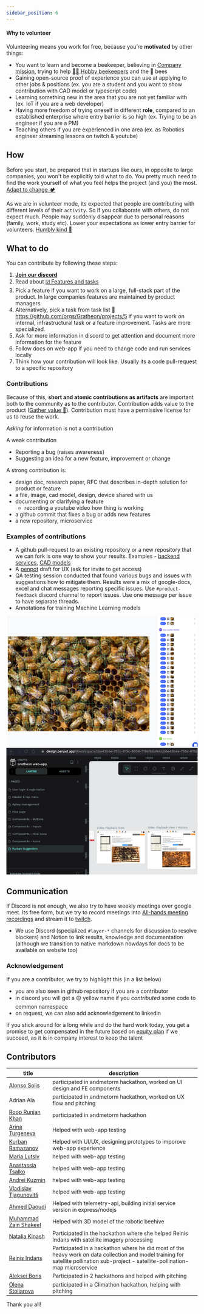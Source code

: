 ```yaml
---
sidebar_position: 6
---
```

#### Why to volunteer

Volunteering means you work for free, because you’re **motivated** by other things:

- You want to learn and become a beekeeper, believing in [Company mission](🌻%20Purpose/Company%20mission.md), trying to help [🧑‍🚀 Hobby beekeepers](products/clients/🧑‍🚀%20Hobby%20beekeepers.md) and the 🐝 bees
- Gaining open-source proof of experience you can use at applying to other jobs & positions 
  (ex. you are a student and you want to show contribution with CAD model or typescript code)
- Learning something new in the area that you are not yet familiar with 
  (ex. IoT if you are a web developer)
- Having more freedom of trying oneself in different **role**, compared to an established enterprise where entry barrier is so high
  (ex. Trying to be an engineer if you are a PM)
- Teaching others if you are experienced in one area 
  (ex. as Robotics engineer streaming lessons on twitch & youtube)

## How
Before you start, be prepared that in startups like ours, in opposite to large companies, you won't be explicitly told what to do. You pretty much need to find the work yourself of what you feel helps the project (and you) the most. [Adapt to change 🏕️](company/🫀%20Culture%20and%20values/Adapt%20to%20change%20🏕️.md)

As we are in volunteer mode, its expected that people are contributing with different levels of their `activity`. So if you collaborate with others, do not expect much. People may suddenly disappear due to personal reasons (family, work, study etc). Lower your expectations as lower entry barrier for volunteers. [Humbly kind 🧸](company/🫀%20Culture%20and%20values/Humbly%20kind%20🧸.md) 

## What to do

You can contribute by following these steps:

1. [**Join our discord**](https://discord.gg/PcbP4uedWj)
2. Read about [☑️ Features and tasks](company/Processes/☑️%20Features%20and%20tasks.md)
3. Pick a feature if you want to work on a large, full-stack part of the product. In large companies features are maintained by product managers
4. Alternatively, pick a task from task list 🐙 https://github.com/orgs/Gratheon/projects/5 if you want to work on internal, infrastructural task or a feature improvement. Tasks are more specialized.
5. Ask for more information in discord to get attention and document more information for the feature
6. Follow docs on web-app if you need to change code and run services locally
7. Think how your contribution will look like. Usually its a code pull-request to a specific repository

### Contributions

Because of this, **short and atomic contributions as artifacts** are important both to the community as to the contributor. Contribution adds value to the product ([Gather value 🍯](company/🫀%20Culture%20and%20values/Gather%20value%20🍯.md)). Contribution must have a permissive license for us to reuse the work.

_Asking_ for information is not a contribution

A weak contribution 
- Reporting a bug (raises awareness)
- Suggesting an idea for a new feature, improvement or change

A strong contribution is:
- design doc, research paper, RFC that describes in-depth solution for product or feature
- a file, image, cad model, design, device shared with us
- documenting or clarifying a feature 
    - recording a youtube video how thing is working
- a github commit that fixes a bug or adds new features
- a new repository, microservice

### Examples of contributions
- A github pull-request to an existing repository or a new repository that we can fork is one way to show your results. Examples - [backend services](https://github.com/Gratheon/telemetry-api/pull/9), [CAD models](https://github.com/Gratheon/hardware-robotic-beehive/pull/3)
- A [penpot](https://github.com/Gratheon/hardware-robotic-beehive/pull/3) draft for UX (ask for invite to get access)
- QA testing session conducted that found various bugs and issues with suggestions how to mitigate them. Results were a mix of google-docs, excel and chat messages reporting specific issues. Use `#product-feedback` discord channel to report issues. Use one message per issue to have separate threads.
- Annotations for training Machine Learning models

![](img/Screenshot_2024-07-05_at_00.51.10.png)
![](img/Screenshot_2024-07-05_at_14.40.14.png)


## Communication

If Discord is not enough, we also try to have weekly meetings over google meet. Its free form, but we try to record meetings into [All-hands meeting recordings](https://www.notion.so/All-hands-meeting-recordings-405d4ff10fc04cd4a57dc8ed9ef362a9?pvs=21) and stream it to [twitch](https://www.twitch.tv/tot_ra).

- We use Discord (specialized `#layer-*` channels for discussion to resolve blockers) and Notion to link results, knowledge and documentation (although we transition to native markdown nowdays for docs to be available on website too)

### Acknowledgement

If you are a contributor, we try to highlight this (in a list below)
- you are also seen in github repository if you are a contributor
- in discord you will get a 🟡 yellow name if you _contributed_ some code to common namespace
- on request, we can also add acknowledgement to linkedin

If you stick around for a long while and do the hard work today, you get a promise to get compensated in the future based on [equity plan](company/🍰%20Equity%20and%20fundraising%20plan.md) if we succeed, as it is in company interest to keep the talent

## Contributors

| title                                                                       | description                                                                                                                                                                          |
| --------------------------------------------------------------------------- | ------------------------------------------------------------------------------------------------------------------------------------------------------------------------------------ |
| [Alonso Solis](https://www.linkedin.com/in/alonso-solis-a5b88020a/)         | participated in andmetorm hackathon, worked on UI design and FE components                                                                                                           |
| Adrian Ala                                                                  | participated in andmetorm hackathon, worked on UX flow and pitching                                                                                                                  |
| [Roop Runjan Khan](https://www.linkedin.com/in/roop-ranjan-khan-234a9014b/) | participated in andmetorm hackathon                                                                                                                                                  |
| [Arina Turgeneva](https://www.linkedin.com/in/arina-turgeneva-07041a310/)   | Helped with web-app testing                                                                                                                                                          |
| [Kurban Ramazanov](https://www.linkedin.com/in/kurban-ramazanov-2b50b026b/) | Helped with UI/UX, designing prototypes to imporove web-app experience                                                                                                               |
| [Maria Lutsiv](https://www.linkedin.com/in/marija-lutsiv-751bb7139/)        | helped with web-app testing                                                                                                                                                          |
| [Anastassia Tsalko](http://www.linkedin.com/in/anastassia-tsalko-62a9882b0) | helped with web-app testing                                                                                                                                                          |
| [Andrei Kuzmin](https://www.linkedin.com/in/angpeu/)                        | helped with web-app testing                                                                                                                                                          |
| [Vladislav Tjagunovitš](https://www.linkedin.com/in/vladislav-tjagunovits/) | helped with web-app testing                                                                                                                                                          |
| [Ahmed Daoudi](https://www.linkedin.com/in/ahmed-daoudi-aa693a230/)         | Helped with telemetry-api, building initial service version in express/nodejs                                                                                                        |
| [Muhammad Zain Shakeel](https://www.linkedin.com/in/zains96/)               | Helped with 3D model of the robotic beehive                                                                                                                                          |
| [Natalia Kinash](https://www.linkedin.com/in/nataliia-kinash/)              | Participated in the hackathon where she helped Reinis Indans with satellite imagery processing                                                                                       |
| [Reinis Indans](https://www.linkedin.com/in/reinis-indans/)                 | Participated in a hackathon where he did most of the heavy work on data collection and model training for satellite pollination sub-project - satellite-pollination-map microservice |
| [Aleksei Boris](https://www.linkedin.com/in/alekseiboris/)                  | Participated in 2 hackathons and helped with pitching                                                                                                                                |
| [Olena Stoliarova](https://www.linkedin.com/in/olena-stoliarova/)           | participated in a Climathon hackathon, helping with pitching                                                                                                                         |


Thank you all!